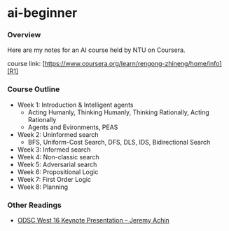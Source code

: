 # ai-beginner

### Overview

Here are my notes for an AI course held by NTU on Coursera.

course link: [https://www.coursera.org/learn/rengong-zhineng/home/info][R1]

### Course Outline

- Week 1: Introduction & Intelligent agents
    - Acting Humanly, Thinking Humanly, Thinking Rationally, Acting Rationally
    - Agents and Evironments, PEAS
- Week 2: Uninformed search
    - BFS, Uniform-Cost Search, DFS, DLS, IDS, Bidirectional Search
- Week 3: Informed search
- Week 4: Non-classic search
- Week 5: Adversarial search
- Week 6: Propositional Logic
- Week 7: First Order Logic
- Week 8: Planning


### Other Readings

- [ODSC West 16 Keynote Presentation – Jeremy Achin][R2]

[R1]: https://www.coursera.org/learn/rengong-zhineng/home/info
[R2]: https://www.datarobot.com/blog/jeremy-achin-odsc-west-16-keynote-presentation/